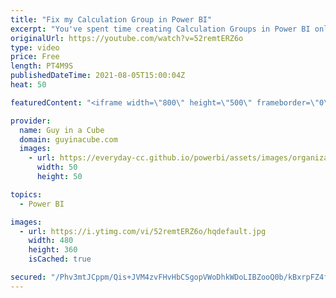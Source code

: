 ```yaml
---
title: "Fix my Calculation Group in Power BI"
excerpt: "You've spent time creating Calculation Groups in Power BI only to find that they don't work. What's up with that? Patrick may be your only hope.   Calculation Groups Documentation: https://docs.microsoft.com/analysis-services/tabular-models/calculation-groups  📢 Become a member: https://guyinacu.be/membership"
originalUrl: https://youtube.com/watch?v=52remtERZ6o
type: video
price: Free
length: PT4M9S
publishedDateTime: 2021-08-05T15:00:04Z
heat: 50

featuredContent: "<iframe width=\"800\" height=\"500\" frameborder=\"0\" src=\"https://www.youtube.com/embed/52remtERZ6o\" allow=\"accelerometer; autoplay; encrypted-media; gyroscope; picture-in-picture\" allowfullscreen></iframe>"

provider:
  name: Guy in a Cube
  domain: guyinacube.com
  images:
    - url: https://everyday-cc.github.io/powerbi/assets/images/organizations/guyinacube.com-50x50.jpg
      width: 50
      height: 50

topics:
  - Power BI

images:
  - url: https://i.ytimg.com/vi/52remtERZ6o/hqdefault.jpg
    width: 480
    height: 360
    isCached: true

secured: "/Phv3mtJCppm/Qis+JVM4zvFHvHbCSgopVWoDhkWDoLIBZooQ0b/kBxrpFZ4f+KLjMFEdG3OO+rU9Om87nItMsZHxPSLHiUDV7jHhZ/y3mguobHd8jDkDL1feBEofJt+5SGU00bYdo0sIiArycy1aZeWttm1yC7aN8ezWqHf7OyUwB+d43/7RgCg1O6twbgbHmrRL97spKBcAdwDcxRUmh/AIFBAiIJ3Mqozf/fcWhaLAe5K6vHd3KUwAf/Umdqr+cQLfRK/qFL+59MA+0SQvB6TBQiTisRb7lIiUL5NCPbcxqp8M0pKDkidKZDK7w420Ymv5+jHARxp+mzR9DGh+AeuffCel388ledoh5C14H6Dba19OZizFq9c+5thQkbP2y0V1gHGZS9GtKkmKfXvS0pxaQO7+GvDRSXS/MKMpR0=;98GBxHvzvJttP6o8KHtGyg=="
---
```


